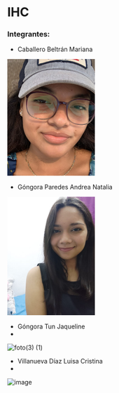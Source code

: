 # IHC

### Integrantes:
- Caballero Beltrán Mariana
<img src="https://github.com/AndreaGP25/IHC/blob/main/Captura%20de%20pantalla%202024-08-30%20003620.png?raw=true" width="200">

- Góngora Paredes Andrea Natalia
<img src="https://github.com/AndreaGP25/IHC/blob/main/WhatsApp%20Image%202024-06-12%20at%208.28.34%20PM.jpeg"  width="200"/>

- Góngora Tun Jaqueline
- 
![foto(3) (1)](https://github.com/user-attachments/assets/9e28e0ed-63d6-478f-b19e-e3a9ea7bdd09)

- Villanueva Díaz Luisa Cristina
- 
![image](https://github.com/user-attachments/assets/57c40f68-e5e0-4de1-bf45-91267bc7f288)


